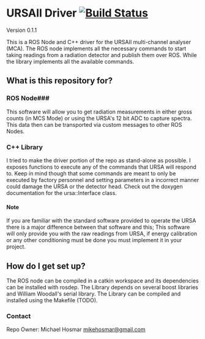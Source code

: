 URSAII Driver [![Build Status](https://travis-ci.org/mars-uoit/URSAII-Driver.svg)](https://travis-ci.org/mars-uoit/URSAII-Driver)
=============
Version 0.1.1

This is a ROS Node and C++ driver for the URSAII multi-channel analyser (MCA).  The ROS node implements all the necessary commands to start taking readings from a radiation detector and publish them over ROS.  While the library implements all the available commands.

## What is this repository for? ##
### ROS Node###
This software will allow you to get radiation measurements in either gross counts (in MCS Mode) or using the URSA's 12 bit ADC to capture spectra.  This data then can be transported via custom messages to other ROS Nodes.

### C++ Library ###
I tried to make the driver portion of the repo as stand-alone as possible. I exposes functions to execute any of the commands that URSA will respond to.  Keep in mind though that some commands are meant to only be executed by factory personnel and setting parameters in a incorrect manner could damage the URSA or the detector head. Check out the doxygen documentation for the ursa::Interface class.

#### Note ####
If you are familiar with the standard software provided to operate the URSA there is a major difference between that software and this; This software will only provide you with the raw readings from URSA, if energy calibration or any other conditioning must be done you must implement it in your project.



## How do I get set up? ##

The ROS node can be compiled in a catkin workspace and its dependencies can be installed with rosdep. The Library depends on several boost libraries and William Woodall's serial library.  The Library can be compiled and installed using the Makefile (TODO).


### Contact ###
Repo Owner: Michael Hosmar mikehosmar@gmail.com
